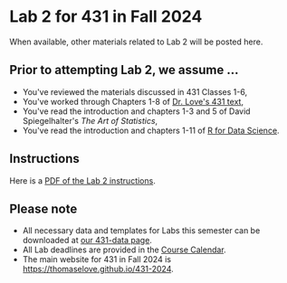 # Lab 2 for 431 in Fall 2024

When available, other materials related to Lab 2 will be posted here.

## Prior to attempting Lab 2, we assume ...

- You've reviewed the materials discussed in 431 Classes 1-6, 
- You've worked through Chapters 1-8 of [Dr. Love's 431 text](https://thomaselove.github.io/431-book/),
- You've read the introduction and chapters 1-3 and 5 of David Spiegelhalter's *The Art of Statistics*,
- You've read the introduction and chapters 1-11 of [R for Data Science](https://r4ds.hadley.nz/).

## Instructions

Here is a [PDF of the Lab 2 instructions](431-lab2.pdf).

## Please note

- All necessary data and templates for Labs this semester can be downloaded at [our 431-data page](https://github.com/THOMASELOVE/431-data).
- All Lab deadlines are provided in the [Course Calendar](https://thomaselove.github.io/431-2025/calendar.html).
- The main website for 431 in Fall 2024 is <https://thomaselove.github.io/431-2024>.
